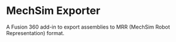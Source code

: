 # MechSim Exporter

A Fusion 360 add-in to export assemblies to MRR (MechSim Robot Representation) format.